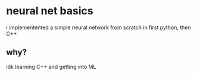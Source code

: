 # neural net basics

i implementented a simple neural network from scratch in first python, then C++

## why?

idk learning C++ and getting into ML
